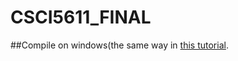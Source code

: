 # CSCI5611_FINAL
##Compile on windows(the same way in [this tutorial](http://www.opengl-tutorial.org).
